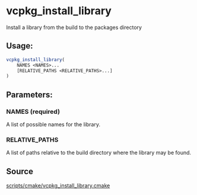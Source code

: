 # vcpkg_install_library

Install a library from the build to the packages directory

## Usage:
```cmake
vcpkg_install_library(
    NAMES <NAMES>...
    [RELATIVE_PATHS <RELATIVE_PATHS>...]
)
```

## Parameters:
### NAMES (required)
A list of possible names for the library.

### RELATIVE_PATHS
A list of paths relative to the build directory where the library may be found.

## Source
[scripts/cmake/vcpkg_install_library.cmake](https://github.com/Microsoft/vcpkg/blob/master/scripts/cmake/vcpkg_install_library.cmake)
